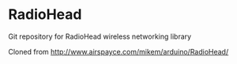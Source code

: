 RadioHead
=========

Git repository for RadioHead wireless networking library

Cloned from http://www.airspayce.com/mikem/arduino/RadioHead/
